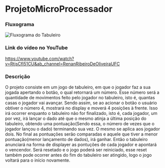# ProjetoMicroProcessador

<h3><b>Fluxograma</b></h3>

![Fluxograma do Tabuleiro](https://user-images.githubusercontent.com/95657082/153773590-baaba02a-d3a8-4384-a422-b82a5a4868f6.jpg)

<h3><b>Link do vídeo no YouTube</b></h3>

https://www.youtube.com/watch?v=RtjsCfl51CU&ab_channel=RenanRibeiroDeOliveiraUFC

<h3><b>Descrição</b></h3>

<p>O projeto consiste em um jogo de tabuleiro, em que o jogador faz a sua jogada apertando o
botão, o qual retornará um número. Esse número será a quantidade de movimentos feito
pelo jogador no tabuleiro, isto é, quantas casas o jogador vai avançar. Sendo assim, se ao
acionar o botão o usuário obtiver o número 4, mostrará no display e moverá 4 posições à frente.  
Isso irá ocorrer enquanto o tabuleiro não for finalizado, isto é, cada jogador, um por vez, irá lançar o dado até que o mesmo atinja a última posição do tabuleiro, obtendo uma pontuação(Sendo essa, o número de vezes que o jogador lançou o dado) terminando sua vez. O mesmo se aplica aos jogador dois. No final as pontuações serão comparadas e aquele que tiver a menor pontuação(menor lançamento de dados), irá ganhar. Então o tabuleiro anunciará na forma de displayer as pontuções de cada jogador e apontará o vencendor.
Será resetado e o jogo poderá ser reiniciado, esse reset também pode ocorrer antes do fim
do tabuleiro ser atingido, logo o jogo voltará para o início novamente.</p>
